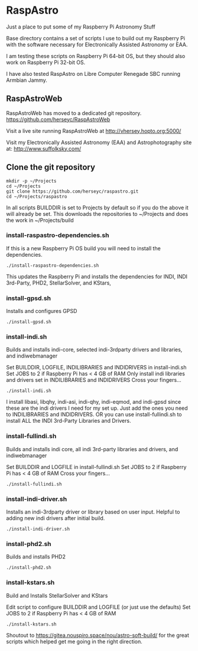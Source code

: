 # RaspAstro

Just a place to put some of my Raspberry Pi Astronomy Stuff

Base directory contains a set of scripts I use to build out my Raspberry Pi with the software necessary for Electronically Assisted Astronomy or EAA.

I am testing these scripts on Raspberry Pi 64-bit OS, but they should also work on Raspberry Pi 32-bit OS.

I have also tested RaspAstro on Libre Computer Renegade SBC running Armbian Jammy. 

## RaspAstroWeb
RaspAstroWeb has moved to a dedicated git repository. 
https://github.com/herseyc/RaspAstroWeb

Visit a live site running RaspAstroWeb at http://vhersey.hopto.org:5000/

Visit my Electronically Assisted Astronomy (EAA) and Astrophotography site at: http://www.suffolksky.com/

## Clone the git repository
```
mkdir -p ~/Projects
cd ~/Projects
git clone https://github.com/herseyc/raspastro.git
cd ~/Projects/raspastro
```

In all scripts BUILDDIR is set to Projects by default so if you do the above it will already be set. This downloads the repositories to ~/Projects and does the work in ~/Projects/build 

### install-raspastro-dependencies.sh
If this is a new Raspberry Pi OS build you will need to install the dependencies.
```
./install-raspastro-dependencies.sh
```
This updates the Raspberry Pi and installs the dependencies for INDI, INDI 3rd-Party, PHD2, StellarSolver, and KStars,

### install-gpsd.sh
Installs and configures GPSD
```
./install-gpsd.sh
```

### install-indi.sh
Builds and installs indi-core, selected indi-3rdparty drivers and libraries, and indiwebmanager

Set BUILDDIR, LOGFILE, INDILIBRARIES and INDIDRIVERS in install-indi.sh
Set JOBS to 2 if Raspberry Pi has < 4 GB of RAM
Only install indi libraries and drivers set in INDILIBRARIES and INDIDRIVERS
Cross your fingers...
```
./install-indi.sh
```
I install libasi, libqhy, indi-asi, indi-qhy, indi-eqmod, and indi-gpsd since these are the indi drivers I need for my set up.  Just add the ones you need to INDILIBRARIES and INDIDRIVERS. OR you can use install-fullindi.sh to install ALL the INDI 3rd-Party Libraries and Drivers.

### install-fullindi.sh
Builds and installs indi core, all indi 3rd-party libraries and drivers, and indiwebmanager

Set BUILDDIR and LOGFILE in install-fullindi.sh
Set JOBS to 2 if Raspberry Pi has < 4 GB of RAM
Cross your fingers...
```
./install-fullindi.sh
```

### install-indi-driver.sh
Installs an indi-3rdparty driver or library based on user input.  Helpful to adding new indi drivers after initial build.

```
./install-indi-driver.sh
```

### install-phd2.sh
Builds and installs PHD2
```
./install-phd2.sh
```

### install-kstars.sh
Build and Installs StellarSolver and KStars

Edit script to configure BUILDDIR and LOGFILE (or just use the defaults)
Set JOBS to 2 if Raspberry Pi has < 4 GB of RAM
```
./install-kstars.sh
```


Shoutout to https://gitea.nouspiro.space/nou/astro-soft-build/ for the great scripts which helped get me going in the right direction.


